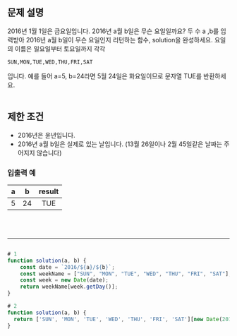 ## 문제 설명
2016년 1월 1일은 금요일입니다. 2016년 a월 b일은 무슨 요일일까요? 
두 수 a ,b를 입력받아 2016년 a월 b일이 무슨 요일인지 리턴하는 함수, solution을 완성하세요. 
요일의 이름은 일요일부터 토요일까지 각각 

```
SUN,MON,TUE,WED,THU,FRI,SAT
```

입니다. 예를 들어 a=5, b=24라면 5월 24일은 화요일이므로 문자열 TUE를 반환하세요.
<br/>
<br/>

## 제한 조건
- 2016년은 윤년입니다.
- 2016년 a월 b일은 실제로 있는 날입니다. (13월 26일이나 2월 45일같은 날짜는 주어지지 않습니다)

### 입출력 예
| a | b | result |
| --- | :---: | :---: |
| 5 | 24 | TUE |
<br/>
<br/>

---

```javascript

# 1
function solution(a, b) {
    const date = `2016/${a}/${b}`;
    const weekName = ["SUN", "MON", "TUE", "WED", "THU", "FRI", "SAT"];
    const week = new Date(date);
    return weekName[week.getDay()];
}

# 2
function solution(a, b) {
  return ['SUN', 'MON', 'TUE', 'WED', 'THU', 'FRI', 'SAT'][new Date(2016, a - 1, b).getDay()];
}

```
